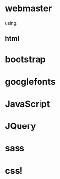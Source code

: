 # webmaster
###
using:
##  html
#  bootstrap
#  googlefonts
#  JavaScript
#  JQuery
#  sass
#  css!
